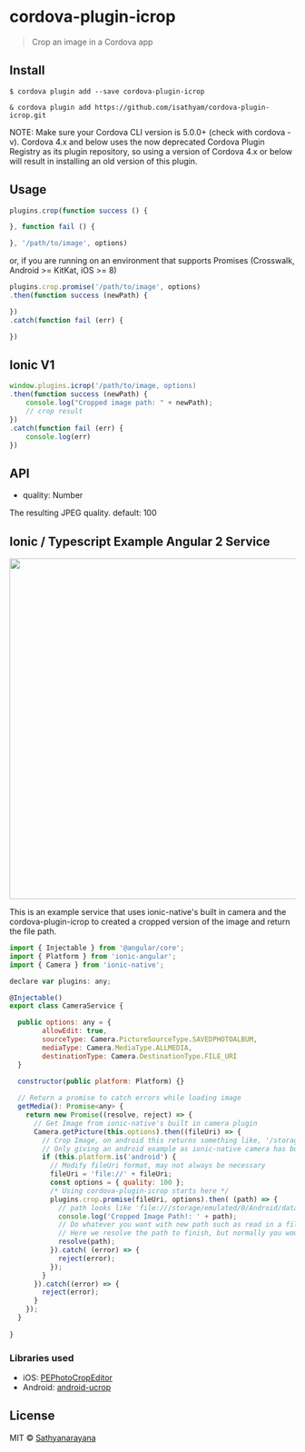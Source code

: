 # cordova-plugin-icrop

> Crop an image in a Cordova app


## Install

```
$ cordova plugin add --save cordova-plugin-icrop

& cordova plugin add https://github.com/isathyam/cordova-plugin-icrop.git
```

NOTE: Make sure your Cordova CLI version is 5.0.0+ (check with cordova -v). Cordova 4.x and below uses the now deprecated Cordova Plugin Registry as its plugin repository, so using a version of Cordova 4.x or below will result in installing an old version of this plugin.

## Usage

```js
plugins.crop(function success () {

}, function fail () {

}, '/path/to/image', options)
```

or, if you are running on an environment that supports Promises
(Crosswalk, Android >= KitKat, iOS >= 8)

```js
plugins.crop.promise('/path/to/image', options)
.then(function success (newPath) {

})
.catch(function fail (err) {

})
```

## Ionic V1

```js
window.plugins.icrop('/path/to/image, options)
.then(function success (newPath) {
	console.log("Cropped image path: " + newPath);
	// crop result
})
.catch(function fail (err) {
	console.log(err)
})
```

## API

 * quality: Number

The resulting JPEG quality. default: 100

## Ionic / Typescript Example Angular 2 Service

<img src="preview.gif"  width="800" height="600" style="max-width:100%;">

This is an example service that uses ionic-native's built in camera and the cordova-plugin-icrop to created a cropped version of the image and return the file path. 

```js
import { Injectable } from '@angular/core';
import { Platform } from 'ionic-angular';
import { Camera } from 'ionic-native';

declare var plugins: any;

@Injectable()
export class CameraService {

  public options: any = {
        allowEdit: true,
        sourceType: Camera.PictureSourceType.SAVEDPHOTOALBUM,
        mediaType: Camera.MediaType.ALLMEDIA,
        destinationType: Camera.DestinationType.FILE_URI
  }
  
  constructor(public platform: Platform) {}

  // Return a promise to catch errors while loading image
  getMedia(): Promise<any> {
    return new Promise((resolve, reject) => {
      // Get Image from ionic-native's built in camera plugin
      Camera.getPicture(this.options).then((fileUri) => {
        // Crop Image, on android this returns something like, '/storage/emulated/0/Android/...'
        // Only giving an android example as ionic-native camera has built in cropping ability
        if (this.platform.is('android') {
          // Modify fileUri format, may not always be necessary
          fileUri = 'file://' + fileUri;
          const options = { quality: 100 };
          /* Using cordova-plugin-icrop starts here */
          plugins.crop.promise(fileUri, options).then( (path) => {
            // path looks like 'file:///storage/emulated/0/Android/data/com.foo.bar/cache/1477008080626-cropped.jpg?1477008106566'
            console.log('Cropped Image Path!: ' + path);
            // Do whatever you want with new path such as read in a file
            // Here we resolve the path to finish, but normally you would now want to read in the file
            resolve(path);
          }).catch( (error) => {
            reject(error);
          });
        }
      }).catch((error) => {
        reject(error);
      }
    });
  }
  
}  
```



### Libraries used

 * iOS: [PEPhotoCropEditor](https://github.com/kishikawakatsumi/PEPhotoCropEditor)
 * Android: [android-ucrop](https://github.com/Yalantis/uCrop)

## License

MIT © [Sathyanarayana](https://github.com/isathyam)
